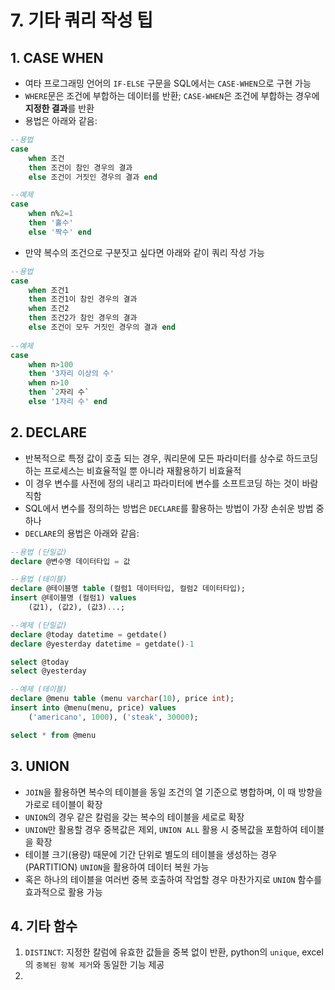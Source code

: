 # 7. 기타 쿼리 작성 팁

## 1. CASE WHEN
- 여타 프로그래밍 언어의 `IF-ELSE` 구문을 SQL에서는 `CASE-WHEN`으로 구현 가능
- `WHERE`문은 조건에 부합하는 데이터를 반환; `CASE-WHEN`은 조건에 부합하는 경우에 **지정한 결과**를 반환
- 용법은 아래와 같음:
```sql
--용법
case
    when 조건
    then 조건이 참인 경우의 결과
    else 조건이 거짓인 경우의 결과 end

--예제
case
    when n%2=1
    then '홀수'
    else '짝수' end
```
- 만약 복수의 조건으로 구분짓고 싶다면 아래와 같이 쿼리 작성 가능
```sql
--용법
case
    when 조건1
    then 조건1이 참인 경우의 결과
    when 조건2
    then 조건2가 참인 경우의 결과
    else 조건이 모두 거짓인 경우의 결과 end
    
--예제
case
    when n>100 
    then '3자리 이상의 수'
    when n>10
    then `2자리 수`
    else '1자리 수' end
```

## 2. DECLARE
- 반복적으로 특정 값이 호출 되는 경우, 쿼리문에 모든 파라미터를 상수로 하드코딩 하는 프로세스는 비효율적일 뿐 아니라 재활용하기 비효율적
- 이 경우 변수를 사전에 정의 내리고 파라미터에 변수를 소프트코딩 하는 것이 바람직함
- SQL에서 변수를 정의하는 방법은 `DECLARE`를 활용하는 방법이 가장 손쉬운 방법 중 하나
- `DECLARE`의 용법은 아래와 같음:
```sql
--용법 (단일값)
declare @변수명 데이터타입 = 값

--용법 (테이블)
declare @테이블명 table (컬럼1 데이터타입, 컬럼2 데이터타입);
insert @테이블명 (컬럼1) values
    (값1), (값2), (값3)...;

--예제 (단일값)
declare @today datetime = getdate()
declare @yesterday datetime = getdate()-1

select @today
select @yesterday

--예제 (테이블)
declare @menu table (menu varchar(10), price int);
insert into @menu(menu, price) values
	('americano', 1000), ('steak', 30000);

select * from @menu
```
## 3. UNION
- `JOIN`을 활용하면 복수의 테이블을 동일 조건의 열 기준으로 병합하며, 이 때 방향을 가로로 테이블이 확장
- `UNION`의 경우 같은 칼럼을 갖는 복수의 테이블을 세로로 확장
- `UNION`만 활용할 경우 중복값은 제외, `UNION ALL` 활용 시 중복값을 포함하여 테이블을 확장
- 테이블 크기(용량) 때문에 기간 단위로 별도의 테이블을 생성하는 경우(PARTITION) `UNION`을 활용하여 데이터 복원 가능
- 혹은 하나의 테이블을 여러번 중복 호출하여 작업할 경우 마찬가지로 `UNION` 함수를 효과적으로 활용 가능

## 4. 기타 함수
 1) `DISTINCT`: 지정한 칼럼에 유효한 값들을 중복 없이 반환, python의 `unique`, excel의 `중복된 항복 제거`와 동일한 기능 제공
 2) 